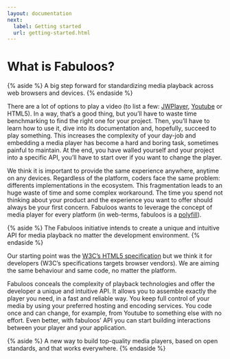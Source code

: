 ```yaml
---
layout: documentation
next:
  label: Getting started
  url: getting-started.html
---
```


# What is Fabuloos?

{% aside %}
A big step forward for standardizing media playback across web browsers and devices.
{% endaside %}

There are a lot of options to play a video (to list a few: [JWPlayer](http://www.jwplayer.com), [Youtube](http://www.youtube.com) or HTML5). In a way, that’s a good thing, but you’ll have to waste time benchmarking to find the right one for your project. Then, you’ll have to learn how to use it, dive into its documentation and, hopefully, succeed to play something. This increases the complexity of your day-job and embedding a media player has become a hard and boring task, sometimes painful to maintain. At the end, you have walled yourself and your project into a specific API, you’ll have to start over if you want to change the player.

We think it is important to provide the same experience anywhere, anytime on any devices. Regardless of the platform, coders face the same problem: differents implementations in the ecosystem. This fragmentation leads to an huge waste of time and some complex workaround. The time you spend not thinking about your product and the experience you want to offer should always be your first concern. Fabuloos wants to leverage the concept of media player for every platform (in web-terms, fabuloos is a [polyfill](http://en.wikipedia.org/wiki/Polyfill)).

{% aside %}
The Fabuloos initiative intends to create a unique and intuitive API for media playback no matter the development environment.
{% endaside %}

Our starting point was the [W3C’s HTML5 specification](http://dev.w3.org/html5/spec-author-view/video.html) but we think it for developers (W3C’s specifications targets browser vendors). We are aiming the same behaviour and same code, no matter the platform.

Fabuloos conceals the complexity of playback technologies and offer the developer a unique and intuitive API. It allows you to assemble exactly the player you need, in a fast and reliable way. You keep full control of your media by using your preferred hosting and encoding services. You code once and can change, for example, from Youtube to something else with no effort. Even better, with fabuloos’ API you can start building interactions between your player and your application.

{% aside %}
A new way to build top-quality media players, based on open standards, and that works everywhere.
{% endaside %}